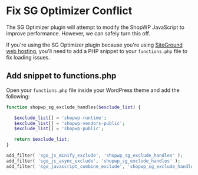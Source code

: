 # Fix SG Optimizer Conflict

The SG Optimizer plugin will attempt to modify the ShopWP JavaScript to improve performance. However, we can safely turn this off.

If you're using the SG Optimizer plugin because you're using [SiteGround web hosting](https://www.siteground.com/index.htm?afcode=6f709cddc22520adccecb68901d1eb80), you'll need to add a PHP snippet to your `functions.php` file to fix loading issues.

## Add snippet to functions.php

Open your `functions.php` file inside your WordPress theme and add the following:

```php
function shopwp_sg_exclude_handles($exclude_list) {

   $exclude_list[] = 'shopwp-runtime';
   $exclude_list[] = 'shopwp-vendors-public';
   $exclude_list[] = 'shopwp-public';

   return $exclude_list;
}

add_filter( 'sgo_js_minify_exclude', 'shopwp_sg_exclude_handles' );
add_filter( 'sgo_js_async_exclude', 'shopwp_sg_exclude_handles' );
add_filter( 'sgo_javascript_combine_exclude', 'shopwp_sg_exclude_handles' );
```
